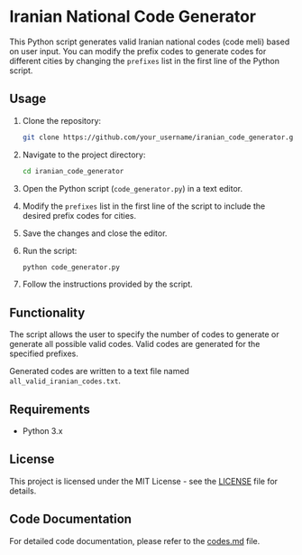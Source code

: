 # Iranian National Code Generator

This Python script generates valid Iranian national codes (code meli) based on user input. You can modify the prefix codes to generate codes for different cities by changing the `prefixes` list in the first line of the Python script.

## Usage

1. Clone the repository:

    ```bash
    git clone https://github.com/your_username/iranian_code_generator.git
    ```

2. Navigate to the project directory:

    ```bash
    cd iranian_code_generator
    ```

3. Open the Python script (`code_generator.py`) in a text editor.

4. Modify the `prefixes` list in the first line of the script to include the desired prefix codes for cities.

5. Save the changes and close the editor.

6. Run the script:

    ```bash
    python code_generator.py
    ```

7. Follow the instructions provided by the script.

## Functionality

The script allows the user to specify the number of codes to generate or generate all possible valid codes. Valid codes are generated for the specified prefixes.

Generated codes are written to a text file named `all_valid_iranian_codes.txt`.

## Requirements

- Python 3.x

## License

This project is licensed under the MIT License - see the [LICENSE](LICENSE) file for details.

## Code Documentation

For detailed code documentation, please refer to the [codes.md](codes.md) file.
